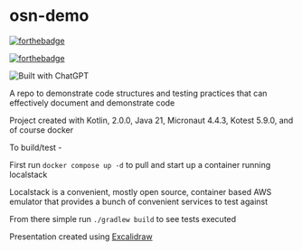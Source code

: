 # osn-demo

[![forthebadge](https://forthebadge.com/images/badges/powered-by-electricity.svg)](https://forthebadge.com)

[![forthebadge](https://forthebadge.com/images/badges/made-with-crayons.svg)](https://forthebadge.com)

![Built with ChatGPT](https://img.shields.io/badge/Built%20with-ChatGPT-blue?style=for-the-badge)

A repo to demonstrate code structures and testing practices that can effectively document and demonstrate code

Project created with Kotlin, 2.0.0, Java 21, Micronaut 4.4.3, Kotest 5.9.0, and of course docker

To build/test - 

First run `docker compose up -d` to pull and start up a container running localstack

Localstack is a convenient, mostly open source, container based AWS emulator that provides a bunch of 
convenient services to test against

From there simple run `./gradlew build` to see tests executed 

Presentation created using [Excalidraw](https://excalidraw.com/)
